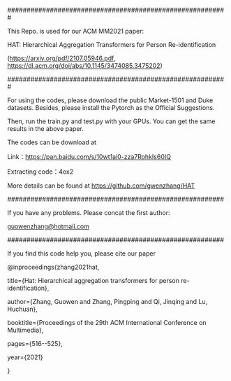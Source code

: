#########################################################

This Repo. is used for our ACM MM2021 paper: 

HAT: Hierarchical Aggregation Transformers for Person Re-identification

(https://arxiv.org/pdf/2107.05946.pdf, https://dl.acm.org/doi/abs/10.1145/3474085.3475202)

#########################################################

For using the codes, please download the public Market-1501 and Duke datasets. Besides, please install the Pytorch as the Official Suggestions.

Then, run the train.py and test.py with your GPUs. You can get the same results in the above paper.  

The codes can be download at 

Link：https://pan.baidu.com/s/10wt1ai0-zza7RohkIs60IQ 

Extracting code：4ox2

More details can be found at https://github.com/gwenzhang/HAT

########################################################

If you have any problems. Please concat the first author:

guowenzhang@hotmail.com

########################################################

If you find this code help you, please cite our paper

@inproceedings{zhang2021hat,

  title={Hat: Hierarchical aggregation transformers for person re-identification},
  
  author={Zhang, Guowen and Zhang, Pingping and Qi, Jinqing and Lu, Huchuan},
  
  booktitle={Proceedings of the 29th ACM International Conference on Multimedia},
  
  pages={516--525},
  
  year={2021}
  
}



